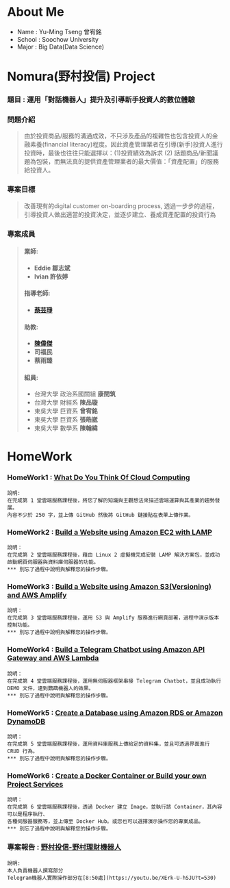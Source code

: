# About Me
- Name :   Yu-Ming Tseng 曾宥銘
- School : Soochow University
- Major :  Big Data(Data Science)

# Nomura(野村投信) Project
### 題目 : 運用「對話機器人」提升及引導新手投資人的數位體驗
### 問題介紹
> 由於投資商品/服務的溝通成效，不只涉及產品的複雜性也包含投資人的金融素養(financial literacy)程度。因此資產管理業者在引導(新手)投資人進行投資時，最後也往往只能選擇以：(1)投資績效為訴求 (2) 話題商品/新聞議題為包裝，而無法真的提供資產管理業者的最大價值：「資產配置」的服務給投資人。
### 專案目標
> 改善現有的digital customer on-boarding process, 透過一步步的過程，引導投資人做出適當的投資決定，並逐步建立、養成資產配置的投資行為
### 專案成員
> #### 業師:
> - **Eddie 鄒志斌**
> - **Ivian 許依婷**
> #### 指導老師:
> - **[蔡芸琤](https://github.com/pecu)**
> #### 助教:
> - **[陳偉傑](https://github.com/sefx5ever)**
> - **司福民**
> - **蔡雨臻**
> #### 組員:
> - 台灣大學 政治系國關組 **康閏筑**
> - 台灣大學 財經系 **陳品璇**
> - 東吳大學 巨資系 **曾宥銘**
> - 東吳大學 巨資系 **張皓崴**
> - 東吳大學 數學系 **陳翰緯**
# HomeWork
### HomeWork1 : [What Do You Think Of Cloud Computing](HW1/HW1.md)
```
說明:
在完成第 1 堂雲端服務課程後，將您了解的知識與主觀想法來描述雲端運算與其產業的趨勢發展。
內容不少於 250 字，並上傳 GitHub 然後將 GitHub 鏈接貼在表單上傳作業。
```
### HomeWork2 : [Build a Website using Amazon EC2 with LAMP](https://youtu.be/2LxVo5biWmo)
```
說明：
在完成第 2 堂雲端服務課程後，藉由 Linux 2 虛擬機完成安裝 LAMP 解決方案包，並成功啟動網頁伺服器與資料庫伺服器的功能。
*** 別忘了過程中說明與解釋您的操作步驟。
```
### HomeWork3 : [Build a Website using Amazon S3(Versioning) and AWS Amplify](https://youtu.be/cbXR6CdO9-8)
```
說明：
在完成第 3 堂雲端服務課程後，運用 S3 與 Amplify 服務進行網頁部署，過程中演示版本控制功能。
*** 別忘了過程中說明與解釋您的操作步驟。
```
### HomeWork4 : [Build a Telegram Chatbot using Amazon API Gateway and AWS Lambda](https://youtu.be/D5DunNwSt34)
```
說明：
在完成第 4 堂雲端服務課程後，運用無伺服器框架串接 Telegram Chatbot，並且成功執行 DEMO 文件，達到鸚鵡機器人的效果。
*** 別忘了過程中說明與解釋您的操作步驟。
```
### HomeWork5 : [Create a Database using Amazon RDS or Amazon DynamoDB](https://youtu.be/Ag3jQL7S_58)
```
說明：
在完成第 5 堂雲端服務課程後，運用資料庫服務上傳給定的資料集，並且可透過界面進行 CRUD 行為。
*** 別忘了過程中說明與解釋您的操作步驟。
```
### HomeWork6 : [Create a Docker Container or Build your own Project Services](https://youtu.be/knn7Q5KAZko)
```
說明：
在完成第 6 堂雲端服務課程後，透過 Docker 建立 Image，並執行該 Container，其內容可以是程序執行、
各種伺服器服務等，並上傳至 Docker Hub。或您也可以選擇演示操作您的專案成品。
*** 別忘了過程中說明與解釋您的操作步驟。
```
### 專案報告 : [野村投信-野村理財機器人](https://www.youtube.com/watch?v=XErk-U-hSJU)
```
說明:
本人負責機器人撰寫部分
Telegram機器人實際操作部分在[8:50處](https://youtu.be/XErk-U-hSJU?t=530)
```
